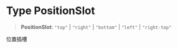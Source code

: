 # Type  PositionSlot

> **PositionSlot**: `"top"` \| `"right"` \| `"bottom"` \| `"left"` \| `"right-top"`

位置插槽
